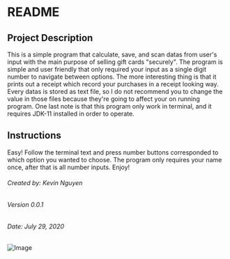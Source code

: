 # README

## Project Description
This is a simple program that calculate, save, and scan datas from user's input with the main purpose of selling gift cards "securely". The program is simple and user friendly that only required your input as a single digit number to navigate between options. The more interesting thing is that it prints out a receipt which record your purchases in a receipt looking way. Every datas is stored as text file, so I do not recommend you to change the value in those files because they're going to affect your on running program. One last note is that this program only work in terminal, and it requires JDK-11 installed in order to operate. 
## Instructions
Easy! Follow the terminal text and press number buttons corresponded to which option you wanted to choose. The program only requires your name once, after that is all number inputs. Enjoy!

###### *Created by: Kevin Nguyen*
###### *Version 0.0.1*
###### *Date: July 29, 2020*

![Image](https://media.giphy.com/media/feN0YJbVs0fwA/giphy.gif)
